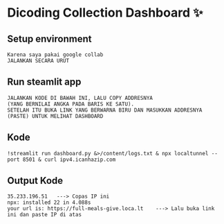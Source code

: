 # Dicoding Collection Dashboard ✨

## Setup environment
```
Karena saya pakai google collab
JALANKAN SECARA URUT
```

## Run steamlit app
```
JALANKAN KODE DI BAWAH INI, LALU COPY ADDRESNYA
(YANG BERNILAI ANGKA PADA BARIS KE SATU).
SETELAH ITU BUKA LINK YANG BERWARNA BIRU DAN MASUKKAN ADDRESNYA (PASTE) UNTUK MELIHAT DASHBOARD
```
## Kode
```
!streamlit run dashboard.py &>/content/logs.txt & npx localtunnel --port 8501 & curl ipv4.icanhazip.com
```
## Output Kode
```
35.233.196.51   ---> Copas IP ini
npx: installed 22 in 4.088s
your url is: https://full-meals-give.loca.lt    ---> Lalu buka link ini dan paste IP di atas
```
